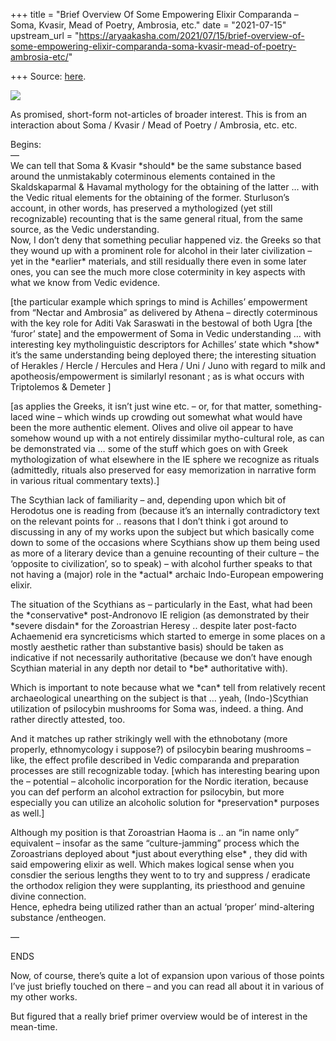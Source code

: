 +++
title = "Brief Overview Of Some Empowering Elixir Comparanda – Soma, Kvasir, Mead of Poetry, Ambrosia, etc."
date = "2021-07-15"
upstream_url = "https://aryaakasha.com/2021/07/15/brief-overview-of-some-empowering-elixir-comparanda-soma-kvasir-mead-of-poetry-ambrosia-etc/"

+++
Source: [here](https://aryaakasha.com/2021/07/15/brief-overview-of-some-empowering-elixir-comparanda-soma-kvasir-mead-of-poetry-ambrosia-etc/).

![](https://aryaakasha.files.wordpress.com/2021/07/2140a1a9-c420-4813-9ffd-bc2985f536ef_rw_1920-1.jpg?w=1024)

As promised, short-form not-articles of broader interest. This is from
an interaction about Soma / Kvasir / Mead of Poetry / Ambrosia, etc.
etc.  
  
Begins:  
—  
We can tell that Soma & Kvasir \*should\* be the same substance based
around the unmistakably coterminous elements contained in the
Skaldskaparmal & Havamal mythology for the obtaining of the latter …
with the Vedic ritual elements for the obtaining of the former.
Sturluson’s account, in other words, has preserved a mythologized (yet
still recognizable) recounting that is the same general ritual, from the
same source, as the Vedic understanding.  
Now, I don’t deny that something peculiar happened viz. the Greeks so
that they wound up with a prominent role for alcohol in their later
civilization – yet in the \*earlier\* materials, and still residually
there even in some later ones, you can see the much more close
coterminity in key aspects with what we know from Vedic evidence.  
  
\[the particular example which springs to mind is Achilles’ empowerment
from “Nectar and Ambrosia” as delivered by Athena – directly coterminous
with the key role for Aditi Vak Saraswati in the bestowal of both Ugra
\[the ‘furor’ state\] and the empowerment of Soma in Vedic understanding
… with interesting key mytholinguistic descriptors for Achilles’ state
which \*show\* it’s the same understanding being deployed there; the
interesting situation of Herakles / Hercle / Hercules and Hera / Uni /
Juno with regard to milk and apotheosis/empowerment is similarlyl
resonant ; as is what occurs with Triptolemos & Demeter \]  
  
\[as applies the Greeks, it isn’t just wine etc. – or, for that matter,
something-laced wine – which winds up crowding out somewhat what would
have been the more authentic element. Olives and olive oil appear to
have somehow wound up with a not entirely dissimilar mytho-cultural
role, as can be demonstrated via … some of the stuff which goes on with
Greek mythologization of what elsewhere in the IE sphere we recognize as
rituals (admittedly, rituals also preserved for easy memorization in
narrative form in various ritual commentary texts).\]  
  
The Scythian lack of familiarity – and, depending upon which bit of
Herodotus one is reading from (because it’s an internally contradictory
text on the relevant points for .. reasons that I don’t think i got
around to discussing in any of my works upon the subject but which
basically come down to some of the occasions where Scythians show up
them being used as more of a literary device than a genuine recounting
of their culture – the ‘opposite to civilization’, so to speak) – with
alcohol further speaks to that not having a (major) role in the
\*actual\* archaic Indo-European empowering elixir.  
  
The situation of the Scythians as – particularly in the East, what had
been the \*conservative\* post-Andronovo IE religion (as demonstrated by
their \*severe disdain\* for the Zoroastrian Heresy .. despite later
post-facto Achaemenid era syncreticisms which started to emerge in some
places on a mostly aesthetic rather than substantive basis) should be
taken as indicative if not necessarily authoritative (because we don’t
have enough Scythian material in any depth nor detail to \*be\*
authoritative with).  
  
Which is important to note because what we \*can\* tell from relatively
recent archaeological unearthing on the subject is that … yeah,
(Indo-)Scythian utilization of psilocybin mushrooms for Soma was,
indeed. a thing. And rather directly attested, too.  
  
And it matches up rather strikingly well with the ethnobotany (more
properly, ethnomycology i suppose?) of psilocybin bearing mushrooms –
like, the effect profile described in Vedic comparanda and preparation
processes are still recognizable today. \[which has interesting bearing
upon the – potential – alcoholic incorporation for the Nordic iteration,
because you can def perform an alcohol extraction for psilocybin, but
more especially you can utilize an alcoholic solution for
\*preservation\* purposes as well.\]  
  
Although my position is that Zoroastrian Haoma is .. an “in name only”
equivalent – insofar as the same “culture-jamming” process which the
Zoroastrians deployed about \*just about everything else\* , they did
with said empowering elixir as well. Which makes logical sense when you
consdier the serious lengths they went to to try and suppress /
eradicate the orthodox religion they were supplanting, its priesthood
and genuine divine connection.  
Hence, ephedra being utilized rather than an actual ‘proper’
mind-altering substance /entheogen.  
  
—  
  
ENDS  
  
Now, of course, there’s quite a lot of expansion upon various of those
points I’ve just briefly touched on there – and you can read all about
it in various of my other works.  
  
But figured that a really brief primer overview would be of interest in
the mean-time.
